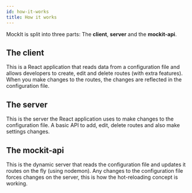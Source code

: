 ```yaml
---
id: how-it-works
title: How it works
---
```


MockIt is split into three parts: The **client**, **server** and the **mockit-api**.

## The client

This is a React application that reads data from a configuration file and allows developers to create, edit and delete routes (with extra features). When you make changes to the routes, the changes are reflected in the configuration file.

## The server

This is the server the React application uses to make changes to the configuration file. A basic API to add, edit, delete routes and also make settings changes.

## The mockit-api

This is the dynamic server that reads the configuration file and updates it routes on the fly (using nodemon). Any changes to the configuration file forces changes on the server, this is how the hot-reloading concept is working.
